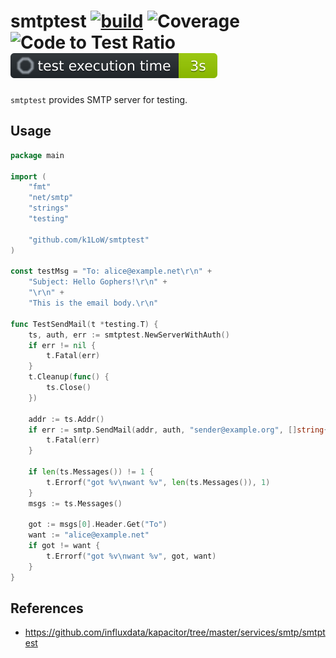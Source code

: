 # smtptest [![build](https://github.com/k1LoW/smtptest/actions/workflows/ci.yml/badge.svg)](https://github.com/k1LoW/smtptest/actions/workflows/ci.yml) ![Coverage](https://raw.githubusercontent.com/k1LoW/octocovs/main/badges/k1LoW/smtptest/coverage.svg) ![Code to Test Ratio](https://raw.githubusercontent.com/k1LoW/octocovs/main/badges/k1LoW/smtptest/ratio.svg) ![Test Execution Time](https://raw.githubusercontent.com/k1LoW/octocovs/main/badges/k1LoW/smtptest/time.svg)

`smtptest` provides SMTP server for testing.

## Usage

``` go
package main

import (
	"fmt"
	"net/smtp"
	"strings"
	"testing"

	"github.com/k1LoW/smtptest"
)

const testMsg = "To: alice@example.net\r\n" +
	"Subject: Hello Gophers!\r\n" +
	"\r\n" +
	"This is the email body.\r\n"

func TestSendMail(t *testing.T) {
	ts, auth, err := smtptest.NewServerWithAuth()
	if err != nil {
		t.Fatal(err)
	}
	t.Cleanup(func() {
		ts.Close()
	})

	addr := ts.Addr()
	if err := smtp.SendMail(addr, auth, "sender@example.org", []string{"alice@example.net"}, []byte(testMsg)); err != nil {
		t.Fatal(err)
	}

	if len(ts.Messages()) != 1 {
		t.Errorf("got %v\nwant %v", len(ts.Messages()), 1)
	}
	msgs := ts.Messages()

	got := msgs[0].Header.Get("To")
	want := "alice@example.net"
	if got != want {
		t.Errorf("got %v\nwant %v", got, want)
	}
}
```

## References

- https://github.com/influxdata/kapacitor/tree/master/services/smtp/smtptest
